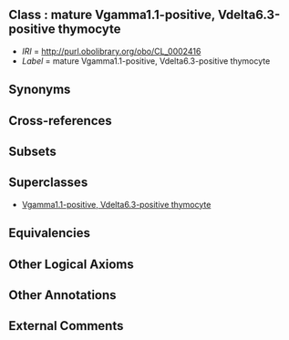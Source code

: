 
## Class : mature Vgamma1.1-positive, Vdelta6.3-positive thymocyte

 * *IRI* = http://purl.obolibrary.org/obo/CL_0002416
 * *Label* = mature Vgamma1.1-positive, Vdelta6.3-positive thymocyte

## Synonyms


## Cross-references


## Subsets


## Superclasses

 * [Vgamma1.1-positive, Vdelta6.3-positive thymocyte](../../CL/12/CL_0002412.md)

## Equivalencies


## Other Logical Axioms


## Other Annotations


## External Comments

